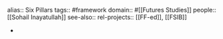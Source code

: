 alias:: Six Pillars
tags:: #framework
domain:: #[[Futures Studies]]
people:: [[Sohail Inayatullah]]
see-also::
rel-projects:: [[FF-ed]], [[FSIB]]


-
